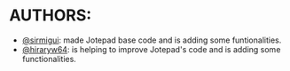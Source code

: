 <h1>AUTHORS:</h1>
<ul>
  <li><a href="https://github.com/sirmigui">@sirmigui<a/>: made Jotepad base code and is adding some funtionalities.</li>
  <li><a href="https://github.com/hiraryw64">@hiraryw64<a/>: is helping to improve Jotepad's code and is adding some functionalities.</li>
</ul>

